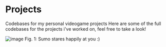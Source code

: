 # Projects
Codebases for my personal videogame projects
Here are some of the full codebases for the projects i've worked on, feel free to take a look!


![image](https://user-images.githubusercontent.com/38381290/134239605-0df9420b-9660-4c3e-a288-9cdb68e15b0c.png) Fig. 1: Sumo stares happily at you :)


